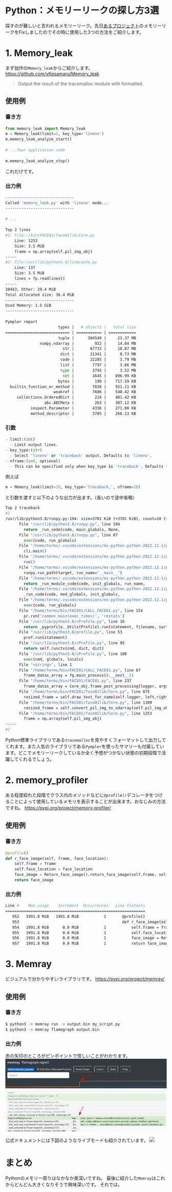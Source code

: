 # Python：メモリーリークの探し方3選
探すのが難しいと言われるメモリーリーク。先日[あるプロジェクト](https://github.com/yKesamaru/FACE01_SAMPLE)のメモリーリークをFixしましたのでその時に使用した3つの方法をご紹介します。

# 1. Memory_leak
まず拙作の`Memory_leak`からご紹介します。
https://github.com/yKesamaru/Memory_leak
> Output the result of the tracemalloc module with formatted.
## 使用例
### 書き方
```python
from memory_leak import Memory_leak
m = Memory_leak(limit=2, key_type='lineno')
m.memory_leak_analyze_start()

# ...Your application code

m.memory_leak_analyze_stop()
```
これだけです。
### 出力例
```bash
------------------------------
Called 'memory_leak.py' with 'lineno' mode...
------------------------------

# ...

Top 2 lines
#1: File:~/bin/FACE01/face01lib/Core.py
    Line: 1253
    Size: 3.5 MiB
    frame = np.array(self.pil_img_obj)
-----
#2: File:/usr/lib/python3.8/linecache.py
    Line: 137
    Size: 3.5 MiB
    lines = fp.readlines()
-----
20483, Other: 29.4 MiB
Total allocated size: 36.4 MiB
------------------------------
Used Memory: 1.5 GiB
------------------------------

Pympler report
                       types |   # objects |   total size
============================ | =========== | ============
                       tuple |      384549 |     23.37 MB
               numpy.ndarray |         922 |     14.04 MB
                         str |       67733 |     10.87 MB
                        dict |       21341 |      8.73 MB
                        code |       22285 |      3.79 MB
                        list |        7797 |      3.66 MB
                        type |        3793 |      3.52 MB
                         set |        1645 |    896.99 KB
                       bytes |         190 |    717.59 KB
  builtin_function_or_method |        7838 |    551.11 KB
                     weakref |        7686 |    540.42 KB
     collections.OrderedDict |         224 |    401.42 KB
                 abc.ABCMeta |         263 |    307.12 KB
           inspect.Parameter |        4336 |    271.00 KB
           method_descriptor |        3785 |    266.13 KB
```

### 引数
```python
- limit:(int)
  - Limit output lines.
- key_type:(str)
  - Select 'lineno' or 'traceback' output. Defaults to 'lineno'.
- nframe:(int, optional)
  - This can be specified only when key_type is 'traceback'. Defaults to 5.
```
例えば
```python
m = Memory_leak(limit=10, key_type='traceback,', nframe=20)
```
と引数を渡すと以下のような出力が出ます。（長いので途中省略）
```bash
Top 2 traceback
#1
/usr/lib/python3.8/runpy.py:194: size=3701 KiB (+3701 KiB), count=10 (+10), average=370 KiB
      File "/usr/lib/python3.8/runpy.py", line 194
        return _run_code(code, main_globals, None,
      File "/usr/lib/python3.8/runpy.py", line 87
        exec(code, run_globals)
      File "/home/terms/.vscode/extensions/ms-python.python-2022.12.1/pythonFiles/lib/python/debugpy/adapter/../../debugpy/launcher/../../debugpy/__main__.py", line 39
        cli.main()
      File "/home/terms/.vscode/extensions/ms-python.python-2022.12.1/pythonFiles/lib/python/debugpy/adapter/../../debugpy/launcher/../../debugpy/../debugpy/server/cli.py", line 430
        run()
      File "/home/terms/.vscode/extensions/ms-python.python-2022.12.1/pythonFiles/lib/python/debugpy/adapter/../../debugpy/launcher/../../debugpy/../debugpy/server/cli.py", line 284
        runpy.run_path(target, run_name="__main__")
      File "/home/terms/.vscode/extensions/ms-python.python-2022.12.1/pythonFiles/lib/python/debugpy/_vendored/pydevd/_pydevd_bundle/pydevd_runpy.py", line 321
        return _run_module_code(code, init_globals, run_name,
      File "/home/terms/.vscode/extensions/ms-python.python-2022.12.1/pythonFiles/lib/python/debugpy/_vendored/pydevd/_pydevd_bundle/pydevd_runpy.py", line 135
        _run_code(code, mod_globals, init_globals,
      File "/home/terms/.vscode/extensions/ms-python.python-2022.12.1/pythonFiles/lib/python/debugpy/_vendored/pydevd/_pydevd_bundle/pydevd_runpy.py", line 124
        exec(code, run_globals)
      File "/home/terms/bin/FACE01/CALL_FACE01.py", line 154
        pr.run('common_main(exec_times)', 'restats')
      File "/usr/lib/python3.8/cProfile.py", line 16
        return _pyprofile._Utils(Profile).run(statement, filename, sort)
      File "/usr/lib/python3.8/profile.py", line 53
        prof.run(statement)
      File "/usr/lib/python3.8/cProfile.py", line 95
        return self.runctx(cmd, dict, dict)
      File "/usr/lib/python3.8/cProfile.py", line 100
        exec(cmd, globals, locals)
      File "<string>", line 1
      File "/home/terms/bin/FACE01/CALL_FACE01.py", line 67
        frame_datas_array = fg.main_process().__next__()
      File "/home/terms/bin/FACE01/FACE01.py", line 237
        frame_datas_array = Core_obj.frame_post_processing(logger, args_dict, face_encodings, frame_datas_array, GLOBAL_MEMORY)
      File "/home/terms/bin/FACE01/face01lib/Core.py", line 875
        resized_frame = self.draw_text_for_name(self.logger, left,right,bottom,name, p,self.args_dict["tolerance"],pil_img_obj)
      File "/home/terms/bin/FACE01/face01lib/Core.py", line 1309
        resized_frame = self.convert_pil_img_to_ndarray(self.pil_img_obj)
      File "/home/terms/bin/FACE01/face01lib/Core.py", line 1253
        frame = np.array(self.pil_img_obj)
-----
#2
```
Python標準ライブラリである`tracemalloc`を見やすくフォーマットして出力してくれます。また人気のライブラリである`Pympler`を使ったサマリーも付属しています。どこでメモリーリークしているか全く予想がつかない状態の初期段階で活躍してくれるでしょう。

# 2. memory_profiler
ある程度絞れた段階でクラス内のメソッドなどに`@profile()`デコレータをつけることによって使用しているメモリを表示することが出来ます。おなじみの方法ですね。
https://pypi.org/project/memory-profiler/
## 使用例
### 書き方
```python
@profile()
def r_face_image(self, frame, face_location):
    self.frame = frame
    self.face_location = face_location
    face_image = Return_face_image().return_face_image(self.frame, self.face_location)
    return face_image
```
### 出力例
```bash
Line #    Mem usage    Increment  Occurrences   Line Contents
=============================================================
   952   1991.8 MiB   1991.8 MiB           1       @profile()
   953                                             def r_face_image(self, frame, face_location):
   954   1991.8 MiB      0.0 MiB           1           self.frame = frame
   955   1991.8 MiB      0.0 MiB           1           self.face_location = face_location
   956   1991.8 MiB      0.0 MiB           1           face_image = Return_face_image().return_face_image(self.frame, self.face_location)
   957   1991.8 MiB      0.0 MiB           1           return face_image
```

# 3. Memray
ビジュアルで分かりやすいライブラリです。
https://pypi.org/project/memray/
## 使用例
### 書き方
```bash
$ python3 -m memray run -o output.bin my_script.py
$ python3 -m memray flamegraph output.bin
```
### 出力例
赤の矢印のところがピンポイントで怪しいことがわかります。
![](img/PASTE_IMAGE_2022-08-30-10-37-45.png)

公式ドキュメントには下図のようなライブモードも紹介されています。
![](https://warehouse-camo.ingress.cmh1.psfhosted.org/09e20bd2572aaf5b236a173553cb9b4b606f423d/68747470733a2f2f7261772e67697468756275736572636f6e74656e742e636f6d2f626c6f6f6d626572672f6d656d7261792f6d61696e2f646f63732f5f7374617469632f696d616765732f6c6976655f616e696d617465642e676966)

# まとめ
Pythonのメモリー周りはなかなか奥深いですね。
最後に紹介した`Memray`はこれからどんどん大きくなりそうで興味深いです。
それでは。